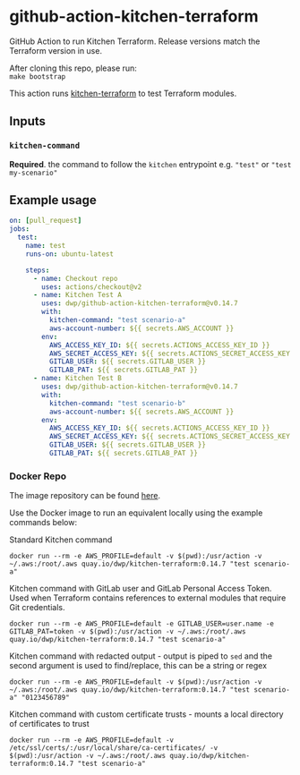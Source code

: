 # github-action-kitchen-terraform

GitHub Action to run Kitchen Terraform. Release versions match the Terraform version in use.

After cloning this repo, please run:  
`make bootstrap`

This action runs [kitchen-terraform](https://github.com/newcontext-oss/kitchen-terraform) to test Terraform modules.

## Inputs

### `kitchen-command`

**Required**. the command to follow the `kitchen` entrypoint e.g. `"test"` or `"test my-scenario"`

## Example usage

```yml
on: [pull_request]
jobs:
  test:
    name: test
    runs-on: ubuntu-latest

    steps:
      - name: Checkout repo
        uses: actions/checkout@v2
      - name: Kitchen Test A
        uses: dwp/github-action-kitchen-terraform@v0.14.7
        with:
          kitchen-command: "test scenario-a"
          aws-account-number: ${{ secrets.AWS_ACCOUNT }}
        env:
          AWS_ACCESS_KEY_ID: ${{ secrets.ACTIONS_ACCESS_KEY_ID }}
          AWS_SECRET_ACCESS_KEY: ${{ secrets.ACTIONS_SECRET_ACCESS_KEY }}
          GITLAB_USER: ${{ secrets.GITLAB_USER }}
          GITLAB_PAT: ${{ secrets.GITLAB_PAT }}
      - name: Kitchen Test B
        uses: dwp/github-action-kitchen-terraform@v0.14.7
        with:
          kitchen-command: "test scenario-b"
          aws-account-number: ${{ secrets.AWS_ACCOUNT }}
        env:
          AWS_ACCESS_KEY_ID: ${{ secrets.ACTIONS_ACCESS_KEY_ID }}
          AWS_SECRET_ACCESS_KEY: ${{ secrets.ACTIONS_SECRET_ACCESS_KEY }}
          GITLAB_USER: ${{ secrets.GITLAB_USER }}
          GITLAB_PAT: ${{ secrets.GITLAB_PAT }}
```

### Docker Repo

The image repository can be found [here](https://quay.io/repository/dwp/kitchen-terraform).

Use the Docker image to run an equivalent locally using the example commands below:

Standard Kitchen command

```shell
docker run --rm -e AWS_PROFILE=default -v $(pwd):/usr/action -v ~/.aws:/root/.aws quay.io/dwp/kitchen-terraform:0.14.7 "test scenario-a"
```

Kitchen command with GitLab user and GitLab Personal Access Token.
Used when Terraform contains references to external modules that require Git credentials.

```shell
docker run --rm -e AWS_PROFILE=default -e GITLAB_USER=user.name -e GITLAB_PAT=token -v $(pwd):/usr/action -v ~/.aws:/root/.aws quay.io/dwp/kitchen-terraform:0.14.7 "test scenario-a"
```

Kitchen command with redacted output - output is piped to `sed` and the second argument is used to find/replace, this can be a string or regex

```shell
docker run --rm -e AWS_PROFILE=default -v $(pwd):/usr/action -v ~/.aws:/root/.aws quay.io/dwp/kitchen-terraform:0.14.7 "test scenario-a" "0123456789"
```

Kitchen command with custom certificate trusts - mounts a local directory of certificates to trust

```shell
docker run --rm -e AWS_PROFILE=default -v /etc/ssl/certs/:/usr/local/share/ca-certificates/ -v $(pwd):/usr/action -v ~/.aws:/root/.aws quay.io/dwp/kitchen-terraform:0.14.7 "test scenario-a"
```
